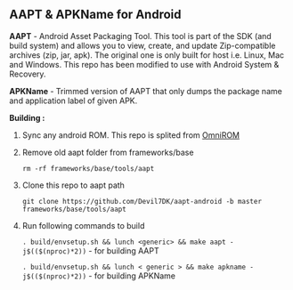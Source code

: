## AAPT & APKName for Android

**AAPT** - Android Asset Packaging Tool. This tool is part of the SDK (and build system) and allows you to view, create, and update Zip-compatible archives (zip, jar, apk). The original one is only built for host i.e. Linux, Mac and Windows. This repo has been modified to use with Android System & Recovery.

**APKName** - Trimmed version of AAPT that only dumps the package name and application label of given APK.

**Building :**

1. Sync any android ROM. This repo is splited from [OmniROM](https://github.com/omnirom)

2. Remove old aapt folder from frameworks/base

	`rm -rf frameworks/base/tools/aapt`

3. Clone this repo to aapt path

	`git clone https://github.com/Devil7DK/aapt-android -b master frameworks/base/tools/aapt`

4. Run following commands to build

	`. build/envsetup.sh && lunch <generic> && make aapt
-j$(($(nproc)*2))` - for building AAPT

	`. build/envsetup.sh && lunch < generic > && make apkname
-j$(($(nproc)*2))` - for building APKName
